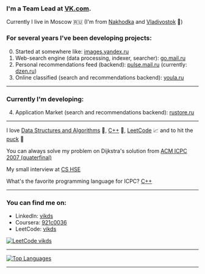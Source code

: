 ### I'm a Team Lead at [VK.com](https://vk.company/).

Currently I live in Moscow 🇷🇺 (I'm from [Nakhodka](https://en.wikipedia.org/wiki/Nakhodka) and [Vladivostok](https://www.youtube.com/watch?v=ZQW47HmNUlg) 🌊)

### For several years I've been developing projects:

0. Started at somewhere like: [images.yandex.ru](https://yandex.ru/images/)
1. Web-search engine (data processing, indexer, searcher): [go.mail.ru](https://go.mail.ru/)
2. Personal recommendations feed (backend): [pulse.mail.ru](https://pulse.mail.ru/) (currently: [dzen.ru](https://dzen.ru/))
3. Online classified (search and recommendations backend): [youla.ru](https://youla.ru/)

------
### Currently I'm developing:

4. Application Market (search and recommendations backend): [rustore.ru](https://www.rustore.ru/)

------

I love [Data Structures and Algorithms](https://en.wikipedia.org/wiki/Introduction_to_Algorithms) 🤖, [C++](https://www.stroustrup.com/) 📝, [LeetCode](https://leetcode.com/vikds/) 📈 and to hit the [puck](https://www.youtube.com/watch?v=TsThK66qA30) 🏒

You can always solve my problem on Dijkstra's solution from [ACM ICPC 2007 (quaterfinal)](https://imcs.dvfu.ru/cats/static/problem_text-cpid-611741.html)

My small interview at [CS HSE](https://cs.hse.ru/alumni/interview/vikharev)

What's the favorite programming language for ICPC? [C++](https://www.youtube.com/watch?v=5yFkAG6lOSg)

------

### You can find me on:

- LinkedIn: [vikds](https://www.linkedin.com/in/vikds/)
- Coursera: [921c0036](https://www.coursera.org/user/921c00363ff2f35bed0a701bd981ac40)
- LeetCode: [vikds](https://leetcode.com/vikds/)

[![LeetCode vikds](https://leetcode-stats-six.vercel.app/api?username=vikds)](https://leetcode.com/vikds)

------

[![Top Languages](https://github-readme-stats.vercel.app/api/top-langs/?username=vikds&layout=compact)](https://www.tiobe.com/tiobe-index)

------
